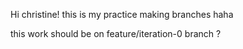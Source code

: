Hi christine! this is my practice making branches haha

this work should be on feature/iteration-0 branch ?
